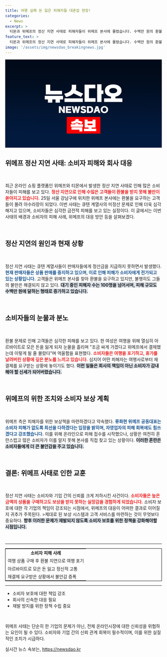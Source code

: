 ```yaml
---
title: 여행 실패 돈 잃은 피해자들 대혼잡 현장!
categories:
  - News
excerpt: >
  티몬과 위메프의 정산 지연 사태로 피해자들이 위메프 본사에 몰렸습니다. 수백만 원의 환불을 기다리며 눈물짓는 소비자들의 모습은 더욱 안타깝기만 합니다. 위메프는 피해 접수를 시작했지만, 불안한 상황은 계속되고 있습니다.
feature_text: >
  티몬과 위메프의 정산 지연 사태로 피해자들이 위메프 본사에 몰렸습니다. 수백만 원의 환불을 기다리며 눈물짓는 소비자들의 모습은 더욱 안타깝기만 합니다. 위메프는 피해 접수를 시작했지만, 불안한 상황은 계속되고 있습니다.
image: '/assets/img/newsdao_breakingnews.jpg'
---
```


<p><img src="/assets/img/newsdao_breakingnews.jpg" alt="cryptoinkorea 속보" /></p>

<h2 data-ke-size="size26">위메프 정산 지연 사태: 소비자 피해와 회사 대응</h2>

<p data-ke-size="size16">&nbsp;</p>

<p>최근 온라인 쇼핑 플랫폼인 위메프와 티몬에서 발생한 정산 지연 사태로 인해 많은 소비자들이 피해를 보고 있다. <b><span style="color: #ee2323;">정산 지연으로 인해 수많은 고객들이 환불을 받지 못해 불만이 쏟아지고 있습니다.</span></b> 25일 서울 강남구에 위치한 위메프 본사에는 환불을 요구하는 고객들이 몰려 아수라장이 되었다. 이번 사태는 큐텐 계열사의 미정산 문제로 인해 더욱 심각해지고 있으며, 소비자들은 심각한 금전적 피해를 보고 있는 실정이다. 이 글에서는 이번 사태의 배경과 소비자의 피해 사례, 위메프의 대응 방안 등을 살펴보겠다.</p>

<p data-ke-size="size16">&nbsp;</p>

<h2 data-ke-size="size26">정산 지연의 원인과 현재 상황</h2>

<p data-ke-size="size16">&nbsp;</p>

<p>정산 지연 사태는 큐텐 계열사들이 판매자들에게 정산금을 지급하지 못하면서 발생했다. <b><span style="color: #1a5490;">현재 판매자들은 상품 판매를 중지하고 있으며, 이로 인해 피해가 소비자에게 전가되고 있는 상황입니다.</span></b> 고객들은 위메프 본사를 찾아 환불을 요구하고 있지만, 불행히도 그들의 불만은 해결되지 않고 있다. <b><span style="background-color: #21538527;">대기 중인 피해자 수는 100명을 넘어서며, 피해 규모도 수백만 원에 달하는 형태로 증가하고 있습니다.</span></b></p>

<p data-ke-size="size16">&nbsp;</p>

<h2 data-ke-size="size26">소비자들의 눈물과 분노</h2>

<p data-ke-size="size16">&nbsp;</p>

<p>환불 문제로 인해 고객들은 심각한 피해를 보고 있다. 한 여성은 여행을 위해 열심히 아르바이트로 모은 돈을 잃게 되자 눈물을 흘리며 "조금 싸게 가겠다고 위메프에서 결제했는데 이렇게 될 줄 몰랐다"며 억울함을 표현했다. <b><span style="color: #ee2323;">소비자들은 여행을 포기하고, 휴가를 날려버린 상황에 깊은 분노를 느끼고 있습니다.</span></b> 심지어 어떤 피해자는 여행사로부터 재결제를 요구받는 상황에 놓이기도 했다. <b><span style="background-color: #21538527;">이런 일들은 회사의 책임이 아닌 소비자가 감내해야 할 신세가 되어버렸습니다.</span></b></p>

<p data-ke-size="size16">&nbsp;</p>

<h2 data-ke-size="size26">위메프의 위한 조치와 소비자 보상 계획</h2>

<p data-ke-size="size16">&nbsp;</p>

<p>위메프 측은 피해자를 위한 보상책을 마련하겠다고 약속했다. <b><span style="color: #1a5490;">류화현 위메프 공동대표는 소비자 피해가 없도록 최선을 다하겠다는 입장을 밝히며, 자영업자의 피해 회복에도 힘쓰겠다고 강조했습니다.</span></b> 이를 위해 온라인으로 피해 접수를 시작했으나, 상황은 여전히 혼란스럽고 많은 소비자가 이를 알지 못해 본사를 직접 찾고 있는 상황이다. <b><span style="background-color: #21538527;">이러한 혼란은 소비자들에게 더 큰 불안감을 주고 있습니다.</span></b></p>

<p data-ke-size="size16">&nbsp;</p>

<h2 data-ke-size="size26">결론: 위메프 사태로 인한 교훈</h2>

<p data-ke-size="size16">&nbsp;</p>

<p>정산 지연 사태는 소비자와 기업 간의 신뢰를 크게 저하시킨 사건이다. <b><span style="color: #ee2323;">소비자들은 높은 금액의 상품을 구매하고도 보상을 받지 못하는 실망감을 경험하게 되었습니다.</span></b> 소비자 보호에 대한 각 기업의 책임이 강조되는 시점에서, 위메프의 대응이 어떠한 결과로 이어질지 귀추가 주목된다. &gt;제대로 된 보상 시스템과 고객 서비스를 마련하는 것이 무엇보다 중요하다. <b><span style="background-color: #21538527;">향후 이러한 문제가 재발되지 않도록 소비자 보호를 위한 정책을 강화해야할 시점입니다.</span></b></p>

<p data-ke-size="size16">&nbsp;</p>

<hr>

<table style="width: 100%; border: 1px solid #000;">
  <tr>
    <td style="text-align: center; height: 17px;"><b>소비자 피해 사례</b></td>
  </tr>
  <tr>
    <td>여행 상품 구매 후 환불 지연으로 여행 포기</td>
  </tr>
  <tr>
    <td>아르바이트로 모은 돈 잃고 정신적 고통</td>
  </tr>
  <tr>
    <td>재결제 요구받은 상황에서 불안감 증폭</td>
  </tr>
</table>

<hr>

<ul>
  <li>소비자 보호에 대한 책임 강조</li>
  <li>회사의 신속한 대응 필요</li>
  <li>재발 방지를 위한 정책 수립 중요</li>
</ul>

<p data-ke-size="size16">&nbsp;</p>

<p>위메프 사태는 단순히 한 기업의 문제가 아닌, 전체 온라인시장에 대한 신뢰성을 위협하는 요인이 될 수 있다. 소비자와 기업 간의 신뢰 관계 회복이 필수적이며, 이를 위한 실질적인 조치가 시급하다. </p>
실시간 뉴스 속보는, <a href="https://newsdao.kr" rel="dofollow">https://newsdao.kr</a>


